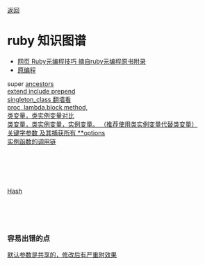 [返回](/ruby/index)

# ruby 知识图谱


* [网页 Ruby元编程技巧 摘自ruby元编程原书附录](https://jameszhan.github.io/2014/09/01/ruby-metagramming.html)
* [原编程](/ruby/doc/meta-programming)




super [ancestors](ancestors) <br>
[extend include prepend](extend-include-prepend)<br>
[singleton_class 翻墙看](https://ruby-china.org/topics/35350)<br>
[proc, lambda,block,method,](block/index)<br>
[类变量，类实例变量对比](class-var-class-instance-var/index)<br>
[类变量，类实例变量，实例变量。 （推荐使用类实例变量代替类变量）](/ruby/doc/leishili-leibianniang)<br>
[关键字参数  及其捕获所有 **options](https://www.javascriptcn.com/interview-ruby/677e7f145a87932843785bbf.html)<br>
[实例函数的调用链](instance-method-call-chain/index)<br>
<br>

<br><br><br>

[Hash](hash/index)

<br><br><br>

### 容易出错的点

[默认参数是共享的，修改后有严重附效果](default-params-share-problem/index)